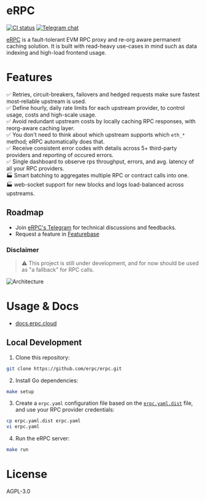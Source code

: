 # eRPC

[![CI status][ci-badge]][ci-url]
[![Telegram chat][tg-badge]][tg-url]

[eRPC](https://erpc.cloud/) is a fault-tolerant EVM RPC proxy and re-org aware permanent caching solution. It is built with read-heavy use-cases in mind such as data indexing and high-load frontend usage.

# Features

✅ Retries, circuit-breakers, failovers and hedged requests make sure fastest most-reliable upstream is used. <br/>
✅ Define hourly, daily rate limits for each upstream provider, to control usage, costs and high-scale usage.<br/>
✅ Avoid redundant upstream costs by locally caching RPC responses, with reorg-aware caching layer.<br/>
✅ You don't need to think about which upstream supports which `eth_*` method; eRPC automatically does that.<br/>
✅ Receive consistent error codes with details across 5+ third-party providers and reporting of occured errors.<br/>
✅ Single dashboard to observe rps throughput, errors, and avg. latency of all your RPC providers.<br/>
🏭 Smart batching to aggregates multiple RPC or contract calls into one.<br/>
🏭 web-socket support for new blocks and logs load-balanced across upstreams.<br/>

## Roadmap

- Join [eRPC's Telegram](https://t.me/+eEik0_G1VMhmN2U8) for technical discussions and feedbacks.
- Request a feature in [Featurebase](https://erpc.featurebase.app)

### Disclaimer

> ⚠️ This project is still under development, and for now should be used as "a fallback" for RPC calls.

![Architecture](./assets/hla-diagram.svg)

# Usage & Docs

- [docs.erpc.cloud](https://docs.erpc.cloud)

## Local Development

1. Clone this repository:

```bash
git clone https://github.com/erpc/erpc.git
```

2. Install Go dependencies:

```bash
make setup
```

3. Create a `erpc.yaml` configuration file based on the [`erpc.yaml.dist`](./erpc.yaml.dist) file, and use your RPC provider credentials:

```bash
cp erpc.yaml.dist erpc.yaml
vi erpc.yaml
```

4. Run the eRPC server:

```bash
make run
```

# License

AGPL-3.0

[ci-badge]: https://github.com/erpc/erpc/actions/workflows/development.yml/badge.svg
[ci-url]: https://github.com/erpc/erpc/actions/workflows/development.yml
[tg-badge]: https://img.shields.io/endpoint?color=neon&logo=telegram&label=Chat&url=https%3A%2F%2Fmogyo.ro%2Fquart-apis%2Ftgmembercount%3Fchat_id%3Derpc_cloud
[tg-url]: https://t.me/erpc_cloud
[license-badge]: https://img.shields.io/github/license/erpc/erpc
[license-url]: https://github.com/erpc/erpc/blob/main/LICENSE
[version-badge]: https://img.shields.io/github/version/erpc/erpc
[version-url]: https://github.com/erpc/erpc/releases
